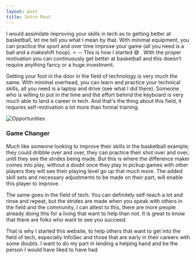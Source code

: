 ```yaml
---
layout: post
title: Intro Post
---
```


I would assimilate improving your skills in tech as to getting better at basketball, let me tell you what I mean by that. With minimal equipment, you can practice the sport and over time improve your game (all you need is a ball and a makeshift hoop). < -- This is how I started 😅 . With the proper motivation you can continuously get better at basketball and this doesn’t require anything fancy or a huge investment.


Getting your foot in the door in the field of technology is very much the same. With minimal overhead, you can learn and practice your technical skills, all you need is a laptop and drive (see what I did there).  Someone who is willing to put in the time and the effort behind the keyboard is very much able to land a career in tech. And that's the thing about this field, it requires self-motivation a lot more than formal training.


![Opportunities]({{site.baseurl}}/images/opportunities.png)


### Game Changer

Much like someone looking to improve their skills in the basketball example; they could dribble over and over, they can practice their shot over and over, until they see the strides being made. But this is where the difference maker comes into play, without a doubt once they play in pickup games with other players they will see their playing level go up that much more. The added skill sets and necessary adjustments to be made on their part, will enable this player to improve.

The same goes in the field of tech. You can definitely self-teach a lot and rinse and repeat, but the strides are made when you speak with others in the field and the community. I can attest to this, there are more people already doing this for a living that want to help than not. It is great to know that there are folks who want to see you succeed.

That is why I started this website, to help others that want to get into the field of tech, especially InfoSec and those that are early in their careers with some doubts. I want to do my part in lending a helping hand and be the person I would have liked to have had.

